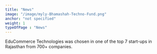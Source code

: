 ```yaml
---
title: "News"
image: "/image/myly-Bhamashah-Techno-Fund.png"
anchor: "not specified"  
weight: 1
typeOfPage : "News"
---
```


<p>EduCommerce Technologies was chosen in one of the top 7 start-ups in Rajasthan from 700+ companies.</p>
										
                    